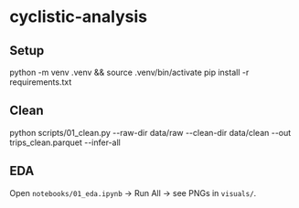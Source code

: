 # cyclistic-analysis

## Setup
python -m venv .venv && source .venv/bin/activate
pip install -r requirements.txt

## Clean
python scripts/01_clean.py --raw-dir data/raw --clean-dir data/clean --out trips_clean.parquet --infer-all

## EDA
Open `notebooks/01_eda.ipynb` → Run All → see PNGs in `visuals/`.

